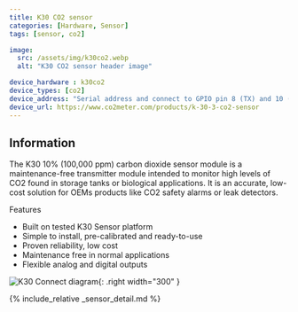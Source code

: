 ```yaml
---
title: K30 CO2 sensor
categories: [Hardware, Sensor]
tags: [sensor, co2]

image:
  src: /assets/img/k30co2.webp
  alt: "K30 CO2 sensor header image"

device_hardware : k30co2
device_types: [co2]
device_address: "Serial address and connect to GPIO pin 8 (TX) and 10 (RX). Ex: `/dev/ttyS0`"
device_url: https://www.co2meter.com/products/k-30-3-co2-sensor
---
```


## Information
The K30 10% (100,000 ppm) carbon dioxide sensor module is a maintenance-free transmitter module intended to monitor high levels of CO2  found in storage tanks or biological applications. It is an accurate, low-cost solution for OEMs products like CO2 safety alarms or leak detectors.

Features
- Built on tested K30 Sensor platform
- Simple to install, pre-calibrated and ready-to-use
- Proven reliability, low cost
- Maintenance free in normal applications
- Flexible analog and digital outputs

![K30 Connect diagram](/assets/img/Serial.webp){: .right width="300" }

{% include_relative _sensor_detail.md %}